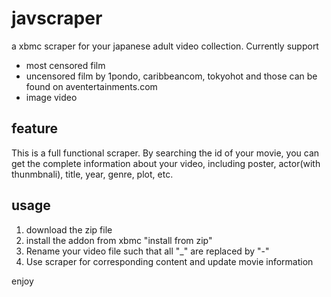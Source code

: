 javscraper
==========
a xbmc scraper for your japanese adult video collection.
Currently support
- most censored film
- uncensored film by 1pondo, caribbeancom, tokyohot and those can be found on aventertainments.com
- image video

## feature
This is a full functional scraper. By searching the id of your movie, you can get the complete information about your video, including poster, actor(with thunmbnali), title, year, genre, plot, etc.

## usage
1. download the zip file
2. install the addon from xbmc "install from zip"
3. Rename your video file such that all "\_" are replaced by "-"
3. Use scraper for corresponding content and update movie information

enjoy

